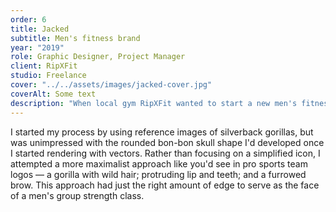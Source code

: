 ```yaml
---
order: 6
title: Jacked
subtitle: Men's fitness brand
year: "2019"
role: Graphic Designer, Project Manager
client: RipXFit
studio: Freelance
cover: "../../assets/images/jacked-cover.jpg"
coverAlt: Some text
description: "When local gym RipXFit wanted to start a new men's fitness class, owner Jean-Pierre said he already had a name in mind – Jacked – but needed something raw and powerful to serve as its mascot. Given the amount of lifting and hanging athletes perform in class, a gorilla seemed like a natural fit."
---
```


I started my process by using reference images of silverback gorillas, but was unimpressed with the rounded bon-bon skull shape I'd developed once I started rendering with vectors. Rather than focusing on a simplified icon, I attempted a more maximalist approach like you'd see in pro sports team logos — a gorilla with wild hair; protruding lip and teeth; and a furrowed brow. This approach had just the right amount of edge to serve as the face of a men's group strength class.